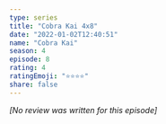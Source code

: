 ```yaml
---
type: series
title: "Cobra Kai 4x8"
date: "2022-01-02T12:40:51"
name: "Cobra Kai"
season: 4
episode: 8
rating: 4
ratingEmoji: "⭐️⭐️⭐️⭐️"
share: false
---
```


*[No review was written for this episode]*
